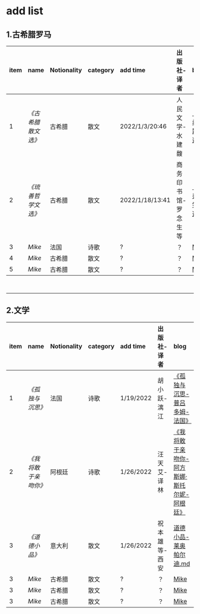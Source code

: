 # add list  
## 1.古希腊罗马

| item  |     name     |Notionality| category | add time |  出版社-译者 |  blog|  
| :- | :-------| :------ | :-----  | :----- |:-----| :------------------- |  
| 1 | _《古希腊散文选》_ |古希腊|散文 | 2022/1/3/20:46 |人民文学-水建馥 | [《古希腊散文选》](https://github.com/rasputin2020/Study_Note_data/blob/50df3f1b9ef8c5bf545413b53dd3a849c569311b/%E8%AF%BB%E4%B9%A6%E7%AC%94%E8%AE%B0/%E5%8F%A4%E5%B8%8C%E8%85%8A%E7%BD%97%E9%A9%AC/220103%E5%8F%A4%E5%B8%8C%E8%85%8A%E6%95%A3%E6%96%87%E9%80%89.md) |  
| 2 | _《琉善哲学文选》_|古希腊|散文 |  2022/1/18/13:41|商务印书馆-罗念生等 | [《琉善哲学文选》](https://github.com/rasputin2020/Study_Note_data/blob/50df3f1b9ef8c5bf545413b53dd3a849c569311b/%E8%AF%BB%E4%B9%A6%E7%AC%94%E8%AE%B0/%E5%8F%A4%E5%B8%8C%E8%85%8A%E7%BD%97%E9%A9%AC/220118%E7%90%89%E5%96%84%E5%93%B2%E5%AD%A6%E6%96%87%E9%80%89.md)
| 3 | _Mike_  |法国|诗歌  |  ? |？ | [Mike](link)    |    
| 4 | _Mike_  |古希腊|散文   |  ? |？  | [Mike](link)   |    
| 5 | _Mike_  |古希腊|散文  |  ? |？ | [Mike](link)    |  









&nbsp;
***
## 2.文学
| item|name|Notionality|category|add time| 出版社-译者 | blog|  
| :- | :-------| :---------- | :---------  | :--------- |:-----| :-------------|
| 1 | _《孤独与沉思》_  |法国|诗歌  |  1/19/2022|胡小跃-漓江 | [《孤独与沉思-普吕多姆-法国》](https://github.com/rasputin2020/Study_Note_data/blob/f79c262a2b0f18faf902151991ffbc15a42a4e64/%E8%AF%BB%E4%B9%A6%E7%AC%94%E8%AE%B0/%E6%96%87%E5%AD%A6/%E8%AF%97%E6%AD%8C/%E5%AD%A4%E7%8B%AC%E4%B8%8E%E6%B2%89%E6%80%9D-%E6%99%AE%E5%90%95%E5%A4%9A%E5%A7%86-%E6%B3%95%E5%9B%BD.md) |   
| 2 | _《我将敢于亲吻你》_ |阿根廷|诗歌   |1/26/2022 |汪天艾-译林  | [《我将敢于亲吻你-阿方斯娜·斯托尔妮-阿根廷》](https://github.com/rasputin2020/Study_Note_data/blob/199e92bf99d1a2910d19cdc188e78dceb2e4308d/%E8%AF%BB%E4%B9%A6%E7%AC%94%E8%AE%B0/%E6%96%87%E5%AD%A6/%E8%AF%97%E6%AD%8C/%E6%88%91%E5%B0%86%E6%95%A2%E4%BA%8E%E4%BA%B2%E5%90%BB%E4%BD%A0-%E9%98%BF%E6%96%B9%E6%96%AF%E5%A8%9C%C2%B7%E6%96%AF%E6%89%98%E5%B0%94%E5%A6%AE-%E9%98%BF%E6%A0%B9%E5%BB%B7.md)|    
| 3 | _《道德小品》_ |意大利|散文  |  1/26/2022 |祝本雄等-西安 | [道德小品-莱奥帕尔迪.md](https://github.com/rasputin2020/Study_Note_data/blob/87fbdaece01db22c3ebf11b67d38ad7ba4006154/%E8%AF%BB%E4%B9%A6%E7%AC%94%E8%AE%B0/%E6%96%87%E5%AD%A6/%E6%84%8F%E5%A4%A7%E5%88%A9/%E9%81%93%E5%BE%B7%E5%B0%8F%E5%93%81-%E8%8E%B1%E5%A5%A5%E5%B8%95%E5%B0%94%E8%BF%AA.md) | 
| 3 | _Mike_  |古希腊|散文  |  ? |？ | [Mike](link)    | 
| 3 | _Mike_  |古希腊|散文  |  ? |？ | [Mike](link)    | 
| 3 | _Mike_  |古希腊|散文  |  ? |？ | [Mike](link)    | 



